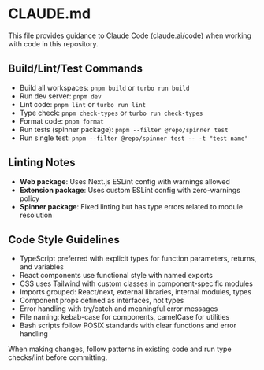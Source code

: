 # CLAUDE.md

This file provides guidance to Claude Code (claude.ai/code) when working with code in this repository.

## Build/Lint/Test Commands

- Build all workspaces: `pnpm build` or `turbo run build`
- Run dev server: `pnpm dev`
- Lint code: `pnpm lint` or `turbo run lint`
- Type check: `pnpm check-types` or `turbo run check-types`
- Format code: `pnpm format`
- Run tests (spinner package): `pnpm --filter @repo/spinner test`
- Run single test: `pnpm --filter @repo/spinner test -- -t "test name"`

## Linting Notes

- **Web package**: Uses Next.js ESLint config with warnings allowed
- **Extension package**: Uses custom ESLint config with zero-warnings policy
- **Spinner package**: Fixed linting but has type errors related to module resolution

## Code Style Guidelines

- TypeScript preferred with explicit types for function parameters, returns, and variables
- React components use functional style with named exports
- CSS uses Tailwind with custom classes in component-specific modules
- Imports grouped: React/next, external libraries, internal modules, types
- Component props defined as interfaces, not types
- Error handling with try/catch and meaningful error messages
- File naming: kebab-case for components, camelCase for utilities
- Bash scripts follow POSIX standards with clear functions and error handling

When making changes, follow patterns in existing code and run type checks/lint before committing.
